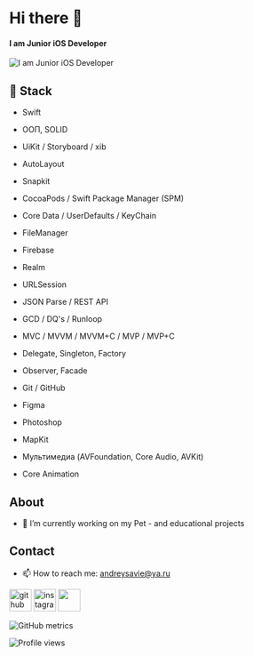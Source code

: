 # Hi there 👋
#### I am Junior iOS Developer
![I am Junior iOS Developer](https://camo.githubusercontent.com/fb9f8045c2a49eec15a7608a6dcac8928a9f92e45bebab3619c9bec17a443c1a/68747470733a2f2f322e62702e626c6f6773706f742e636f6d2f2d45696763415342354b37492f5735373454727a357461492f41414141414141414150452f326967686d464c58576334543679386a6f62595f4c6f4271756930537549364177434c63424741732f73313630302f4b656c6c616e253235324241742532353242576f726b2e676966)


## 📍 Stack

- Swift
- ООП, SOLID

- UiKit / Storyboard / xib
- AutoLayout
- Snapkit

- CocoaPods / Swift Package Manager (SPM)

- Core Data / UserDefaults / KeyChain
- FileManager
- Firebase
- Realm

- URLSession
- JSON Parse / REST API
- GCD / DQ's / Runloop
- MVC / MVVM / MVVM+C / MVP / MVP+C

- Delegate, Singleton, Factory
- Observer, Facade

- Git / GitHub

- Figma 
- Photoshop

- MapKit
- Мультимедиа (AVFoundation, Core Audio, AVKit)
- Core Animation

## About
- 🔭 I’m currently working on my Pet - and educational projects

## Contact
- 📫 How to reach me: andreysavie@ya.ru 


[<img src='https://cdn.jsdelivr.net/npm/simple-icons@7.4.0/icons/github.svg' alt='github' height='40'>](https://github.com/andreysavie)  [<img src='https://cdn.jsdelivr.net/npm/simple-icons@7.4.0/icons/instagram.svg' alt='instagram' height='40'>](https://www.instagram.com/andreysavie/)  [<img src='https://cdn.jsdelivr.net/npm/simple-icons@7.4.0/icons/telegram.svg' height='40'>](https://www.t.me/andreysavie)  

![GitHub metrics](https://metrics.lecoq.io/andreysavie)  

![Profile views](https://gpvc.arturio.dev/andreysavie)  
